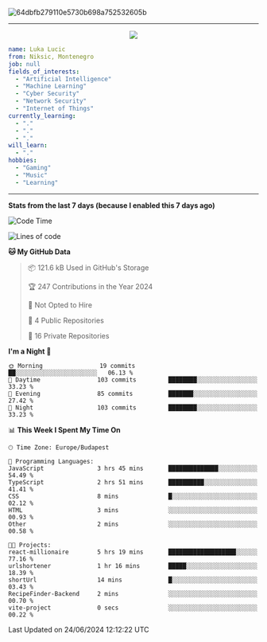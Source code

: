 
![64dbfb279110e5730b698a752532605b](https://github.com/lucic15/lucic15/assets/69390868/e4afab44-0bf1-4690-88ea-dc6e2ac6073f)

***

<p align="center">
  <img align="center" src="https://github-profile-trophy.vercel.app/?username=lucic15&theme=onedark&row=1&column=3" />
</p>

```yaml
name: Luka Lucic
from: Niksic, Montenegro
job: null
fields_of_interests:
  - "Artificial Intelligence"
  - "Machine Learning"
  - "Cyber Security"
  - "Network Security"
  - "Internet of Things"
currently_learning:
  - "."
  - "."
  - "."
will_learn:
  - "."
hobbies:
  - "Gaming"
  - "Music"
  - "Learning"
```

***

**Stats from the last 7 days (because I enabled this 7 days ago)**

<!--START_SECTION:waka-->
![Code Time](http://img.shields.io/badge/Code%20Time-14%20hrs%2013%20mins-blue)

![Lines of code](https://img.shields.io/badge/From%20Hello%20World%20I%27ve%20Written-861.2%20thousand%20lines%20of%20code-blue)

**🐱 My GitHub Data** 

> 📦 121.6 kB Used in GitHub's Storage 
 > 
> 🏆 247 Contributions in the Year 2024
 > 
> 🚫 Not Opted to Hire
 > 
> 📜 4 Public Repositories 
 > 
> 🔑 16 Private Repositories 
 > 
**I'm a Night 🦉** 

```text
🌞 Morning                19 commits          ██░░░░░░░░░░░░░░░░░░░░░░░   06.13 % 
🌆 Daytime                103 commits         ████████░░░░░░░░░░░░░░░░░   33.23 % 
🌃 Evening                85 commits          ███████░░░░░░░░░░░░░░░░░░   27.42 % 
🌙 Night                  103 commits         ████████░░░░░░░░░░░░░░░░░   33.23 % 
```


📊 **This Week I Spent My Time On** 

```text
🕑︎ Time Zone: Europe/Budapest

💬 Programming Languages: 
JavaScript               3 hrs 45 mins       ██████████████░░░░░░░░░░░   54.49 % 
TypeScript               2 hrs 51 mins       ██████████░░░░░░░░░░░░░░░   41.41 % 
CSS                      8 mins              █░░░░░░░░░░░░░░░░░░░░░░░░   02.12 % 
HTML                     3 mins              ░░░░░░░░░░░░░░░░░░░░░░░░░   00.93 % 
Other                    2 mins              ░░░░░░░░░░░░░░░░░░░░░░░░░   00.58 % 

🐱‍💻 Projects: 
react-millionaire        5 hrs 19 mins       ███████████████████░░░░░░   77.16 % 
urlshortener             1 hr 16 mins        █████░░░░░░░░░░░░░░░░░░░░   18.39 % 
shortUrl                 14 mins             █░░░░░░░░░░░░░░░░░░░░░░░░   03.43 % 
RecipeFinder-Backend     2 mins              ░░░░░░░░░░░░░░░░░░░░░░░░░   00.70 % 
vite-project             0 secs              ░░░░░░░░░░░░░░░░░░░░░░░░░   00.22 % 
```


 Last Updated on 24/06/2024 12:12:22 UTC
<!--END_SECTION:waka-->
